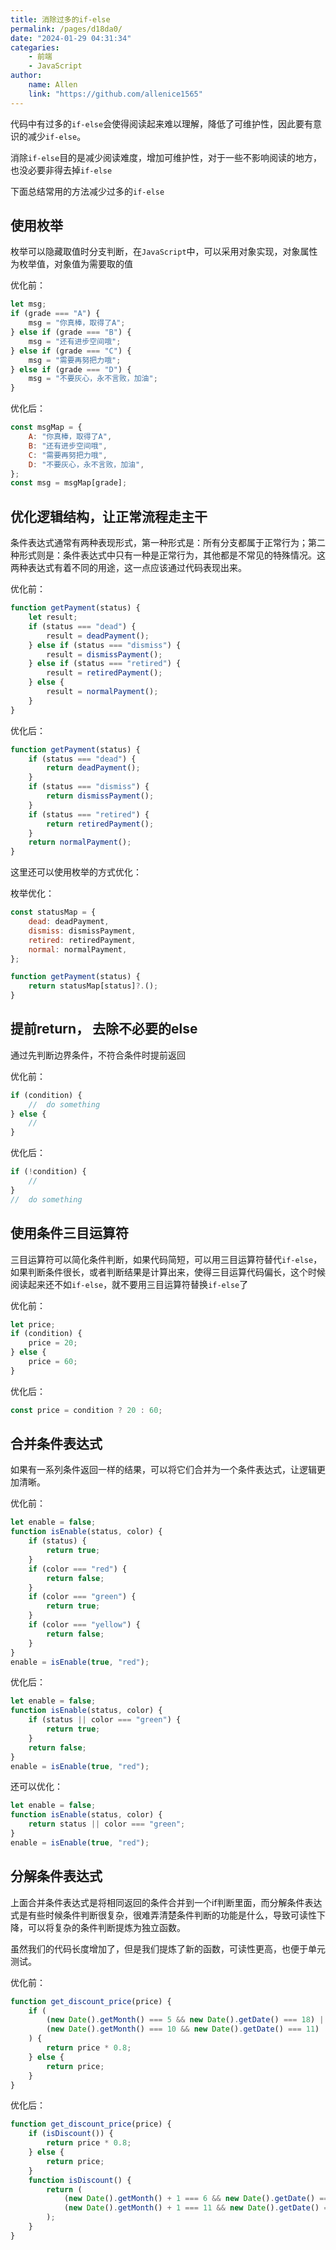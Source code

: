 ```yaml
---
title: 消除过多的if-else
permalink: /pages/d18da0/
date: "2024-01-29 04:31:34"
categaries:
    - 前端
    - JavaScript
author:
    name: Allen
    link: "https://github.com/allenice1565"
---
```


代码中有过多的`if-else`会使得阅读起来难以理解，降低了可维护性，因此要有意识的减少`if-else`。

消除`if-else`目的是减少阅读难度，增加可维护性，对于一些不影响阅读的地方，也没必要非得去掉`if-else`

下面总结常用的方法减少过多的`if-else`

## 使用枚举

枚举可以隐藏取值时分支判断，在`JavaScript`中，可以采用对象实现，对象属性为枚举值，对象值为需要取的值

优化前：

```js
let msg;
if (grade === "A") {
    msg = "你真棒，取得了A";
} else if (grade === "B") {
    msg = "还有进步空间哦";
} else if (grade === "C") {
    msg = "需要再努把力哦";
} else if (grade === "D") {
    msg = "不要灰心，永不言败，加油";
}
```

优化后：

```js
const msgMap = {
    A: "你真棒，取得了A",
    B: "还有进步空间哦",
    C: "需要再努把力哦",
    D: "不要灰心，永不言败，加油",
};
const msg = msgMap[grade];
```

## 优化逻辑结构，让正常流程走主干

条件表达式通常有两种表现形式，第一种形式是：所有分支都属于正常行为；第二种形式则是：条件表达式中只有一种是正常行为，其他都是不常见的特殊情况。这两种表达式有着不同的用途，这一点应该通过代码表现出来。

优化前：

```js
function getPayment(status) {
    let result;
    if (status === "dead") {
        result = deadPayment();
    } else if (status === "dismiss") {
        result = dismissPayment();
    } else if (status === "retired") {
        result = retiredPayment();
    } else {
        result = normalPayment();
    }
}
```

优化后：

```js
function getPayment(status) {
    if (status === "dead") {
        return deadPayment();
    }
    if (status === "dismiss") {
        return dismissPayment();
    }
    if (status === "retired") {
        return retiredPayment();
    }
    return normalPayment();
}
```

这里还可以使用枚举的方式优化：

枚举优化：

```js
const statusMap = {
    dead: deadPayment,
    dismiss: dismissPayment,
    retired: retiredPayment,
    normal: normalPayment,
};

function getPayment(status) {
    return statusMap[status]?.();
}
```

## 提前return， 去除不必要的else

通过先判断边界条件，不符合条件时提前返回

优化前：

```js
if (condition) {
    //  do something
} else {
    //
}
```

优化后：

```js
if (!condition) {
    //
}
//  do something
```

## 使用条件三目运算符

三目运算符可以简化条件判断，如果代码简短，可以用三目运算符替代`if-else`，如果判断条件很长，或者判断结果是计算出来，使得三目运算代码偏长，这个时候阅读起来还不如`if-else`，就不要用三目运算符替换`if-else`了

优化前：

```js
let price;
if (condition) {
    price = 20;
} else {
    price = 60;
}
```

优化后：

```js
const price = condition ? 20 : 60;
```

## 合并条件表达式

如果有一系列条件返回一样的结果，可以将它们合并为一个条件表达式，让逻辑更加清晰。

优化前：

```js
let enable = false;
function isEnable(status, color) {
    if (status) {
        return true;
    }
    if (color === "red") {
        return false;
    }
    if (color === "green") {
        return true;
    }
    if (color === "yellow") {
        return false;
    }
}
enable = isEnable(true, "red");
```

优化后：

```js
let enable = false;
function isEnable(status, color) {
    if (status || color === "green") {
        return true;
    }
    return false;
}
enable = isEnable(true, "red");
```

还可以优化：

```js
let enable = false;
function isEnable(status, color) {
    return status || color === "green";
}
enable = isEnable(true, "red");
```

## 分解条件表达式

上面合并条件表达式是将相同返回的条件合并到一个if判断里面，而分解条件表达式是有些时候条件判断很复杂，很难弄清楚条件判断的功能是什么，导致可读性下降，可以将复杂的条件判断提炼为独立函数。

虽然我们的代码长度增加了，但是我们提炼了新的函数，可读性更高，也便于单元测试。

优化前：

```js
function get_discount_price(price) {
    if (
        (new Date().getMonth() === 5 && new Date().getDate() === 18) ||
        (new Date().getMonth() === 10 && new Date().getDate() === 11)
    ) {
        return price * 0.8;
    } else {
        return price;
    }
}
```

优化后：

```js
function get_discount_price(price) {
    if (isDiscount()) {
        return price * 0.8;
    } else {
        return price;
    }
    function isDiscount() {
        return (
            (new Date().getMonth() + 1 === 6 && new Date().getDate() === 18) ||
            (new Date().getMonth() + 1 === 11 && new Date().getDate() === 11)
        );
    }
}
```
